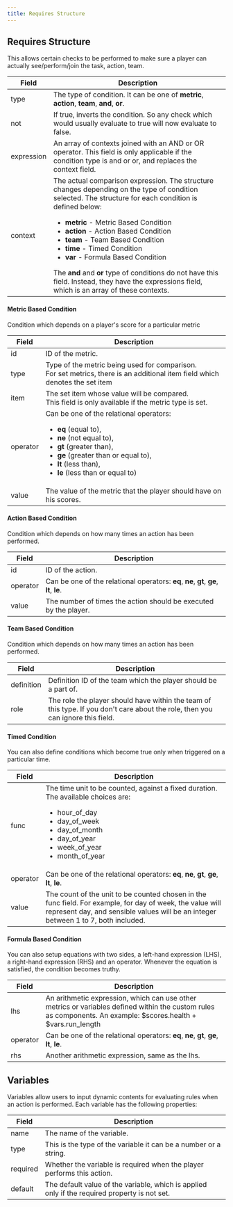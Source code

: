 ```yaml
---
title: Requires Structure
---
```


## Requires Structure

This allows certain checks to be performed to make sure a player can actually see/perform/join the task, action, team.

|    Field    |    Description    |
|-------------|-------------------|
| type        | The type of condition. It can be one of **metric**, **action**, **team**, **and**, **or**. |
| not         | If true, inverts the condition. So any check which would usually evaluate to true will now evaluate to false. |
| expression  | An array of contexts joined with an AND or OR operator. This field is only applicable if the condition type is and or or, and replaces the context field. |
| context     | The actual comparison expression. The structure changes depending on the type of condition selected. The structure for each condition is defined below: <ul><li>**metric** - Metric Based Condition</li><li>**action** - Action Based Condition</li><li>**team** - Team Based Condition</li><li>**time** - Timed Condition</li><li>**var** - Formula Based Condition</li></ul>The **and** and **or** type of conditions do not have this field. Instead, they have the expressions field, which is an array of these contexts. |

#### Metric Based Condition

Condition which depends on a player's score for a particular metric

|    Field    |    Description    |
|-------------|-------------------|
| id          | ID of the metric. |
| type        | Type of the metric being used for comparison. <br/>For set metrics, there is an additional item field which denotes the set item |
| item        | The set item whose value will be compared. <br/>This field is only available if the metric type is set. |
| operator    | Can be one of the relational operators: <ul><li>**eq** (equal to),</li><li>**ne** (not equal to),</li><li>**gt** (greater than),</li><li>**ge** (greater than or equal to),</li><li>**lt** (less than),</li><li>**le** (less than or equal to)</li></ul> |
| value       | The value of the metric that the player should have on his scores. |

#### Action Based Condition

Condition which depends on how many times an action has been performed.

|    Field    |    Description    |
|-------------|-------------------|
| id          | ID of the action. |
| operator    | Can be one of the relational operators: **eq**, **ne**, **gt**, **ge**, **lt**, **le**. |
| value       | The number of times the action should be executed by the player. |


#### Team Based Condition

Condition which depends on how many times an action has been performed.

|    Field    |    Description    |
|-------------|-------------------|
| definition  | Definition ID of the team which the player should be a part of. |
| role        | The role the player should have within the team of this type. If you don't care about the role, then you can ignore this field. |


#### Timed Condition

You can also define conditions which become true only when triggered on a particular time.

|    Field    |    Description    |
|-------------|-------------------|
| func        | The time unit to be counted, against a fixed duration. The available choices are: <ul><li>hour_of_day</li><li>day_of_week</li><li>day_of_month</li><li>day_of_year</li><li>week_of_year</li><li>month_of_year</li></ul> |
| operator    | Can be one of the relational operators: **eq**, **ne**, **gt**, **ge**, **lt**, **le**. |
| value       | The count of the unit to be counted chosen in the func field. For example, for day of week, the value will represent day, and sensible values will be an integer between 1 to 7, both included. |

#### Formula Based Condition

You can also setup equations with two sides, a left-hand expression (LHS), a right-hand expression (RHS) and an operator. Whenever the equation is satisfied, the condition becomes truthy.

|    Field    |    Description    |
|-------------|-------------------|
| lhs         | An arithmetic expression, which can use other metrics or variables defined within the custom rules as components. An example:  $scores.health + $vars.run_length |
| operator    | Can be one of the relational operators: **eq**, **ne**, **gt**, **ge**, **lt**, **le**. |
| rhs         | Another arithmetic expression, same as the lhs. |


## Variables

Variables allow users to input dynamic contents for evaluating rules when an action is performed. Each variable has the following properties:

|    Field    |    Description    |
|-------------|-------------------|
| name        | The name of the variable. |
| type        | This is the type of the variable it can be a number or a string. |
| required    | Whether the variable is required when the player performs this action. |
| default     | The default value of the variable, which is applied only if the required property is not set. |
